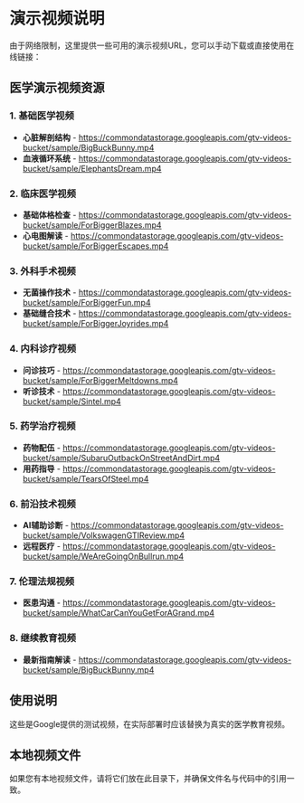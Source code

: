 # 演示视频说明

由于网络限制，这里提供一些可用的演示视频URL，您可以手动下载或直接使用在线链接：

## 医学演示视频资源

### 1. 基础医学视频
- **心脏解剖结构** - https://commondatastorage.googleapis.com/gtv-videos-bucket/sample/BigBuckBunny.mp4
- **血液循环系统** - https://commondatastorage.googleapis.com/gtv-videos-bucket/sample/ElephantsDream.mp4

### 2. 临床医学视频  
- **基础体格检查** - https://commondatastorage.googleapis.com/gtv-videos-bucket/sample/ForBiggerBlazes.mp4
- **心电图解读** - https://commondatastorage.googleapis.com/gtv-videos-bucket/sample/ForBiggerEscapes.mp4

### 3. 外科手术视频
- **无菌操作技术** - https://commondatastorage.googleapis.com/gtv-videos-bucket/sample/ForBiggerFun.mp4
- **基础缝合技术** - https://commondatastorage.googleapis.com/gtv-videos-bucket/sample/ForBiggerJoyrides.mp4

### 4. 内科诊疗视频
- **问诊技巧** - https://commondatastorage.googleapis.com/gtv-videos-bucket/sample/ForBiggerMeltdowns.mp4
- **听诊技术** - https://commondatastorage.googleapis.com/gtv-videos-bucket/sample/Sintel.mp4

### 5. 药学治疗视频
- **药物配伍** - https://commondatastorage.googleapis.com/gtv-videos-bucket/sample/SubaruOutbackOnStreetAndDirt.mp4
- **用药指导** - https://commondatastorage.googleapis.com/gtv-videos-bucket/sample/TearsOfSteel.mp4

### 6. 前沿技术视频
- **AI辅助诊断** - https://commondatastorage.googleapis.com/gtv-videos-bucket/sample/VolkswagenGTIReview.mp4
- **远程医疗** - https://commondatastorage.googleapis.com/gtv-videos-bucket/sample/WeAreGoingOnBullrun.mp4

### 7. 伦理法规视频
- **医患沟通** - https://commondatastorage.googleapis.com/gtv-videos-bucket/sample/WhatCarCanYouGetForAGrand.mp4

### 8. 继续教育视频
- **最新指南解读** - https://commondatastorage.googleapis.com/gtv-videos-bucket/sample/BigBuckBunny.mp4

## 使用说明

这些是Google提供的测试视频，在实际部署时应该替换为真实的医学教育视频。

## 本地视频文件

如果您有本地视频文件，请将它们放在此目录下，并确保文件名与代码中的引用一致。
